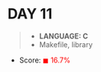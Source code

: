 # DAY 11

> * __LANGUAGE: C__
> * Makefile, library 

* Score: <span style="color:rgb(255, 0,0)">&#9724; 16.7% </span>